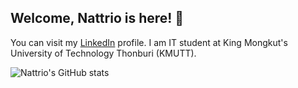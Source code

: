 ## Welcome, Nattrio is here! 🍂
You can visit my [LinkedIn](https://www.linkedin.com/in/jirapat-klaokliang) profile.
I am IT student at King Mongkut's University of Technology Thonburi (KMUTT).

![Nattrio's GitHub stats](https://github-readme-stats.vercel.app/api?username=nattrio&count_private=true)
